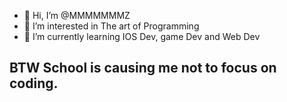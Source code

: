 - 👋 Hi, I’m @MMMMMMMZ
- 👀 I’m interested in The art of Programming
- 🌱 I’m currently learning IOS Dev, game Dev and Web Dev

##  BTW School is causing me not to focus on coding.

<!---
MMMMMMMZ/MMMMMMMZ is a ✨ special ✨ repository because its `README.md` (this file) appears on your GitHub profile.
You can click the Preview link to take a look at your changes.
--->
